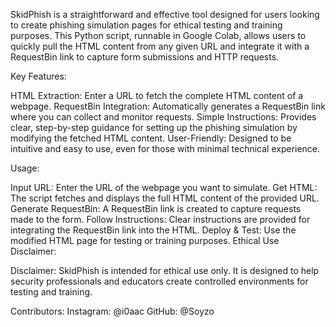 SkidPhish is a straightforward and effective tool designed for users looking to create phishing simulation pages for ethical testing and training purposes. 
This Python script, runnable in Google Colab, allows users to quickly pull the HTML content from any given URL and integrate it with a RequestBin link to capture form submissions and HTTP requests.

Key Features:

HTML Extraction: Enter a URL to fetch the complete HTML content of a webpage.
RequestBin Integration: Automatically generates a RequestBin link where you can collect and monitor requests.
Simple Instructions: Provides clear, step-by-step guidance for setting up the phishing simulation by modifying the fetched HTML content.
User-Friendly: Designed to be intuitive and easy to use, even for those with minimal technical experience.


Usage:

Input URL: Enter the URL of the webpage you want to simulate.
Get HTML: The script fetches and displays the full HTML content of the provided URL.
Generate RequestBin: A RequestBin link is created to capture requests made to the form.
Follow Instructions: Clear instructions are provided for integrating the RequestBin link into the HTML.
Deploy & Test: Use the modified HTML page for testing or training purposes.
Ethical Use Disclaimer:


Disclaimer:
SkidPhish is intended for ethical use only. 
It is designed to help security professionals and educators create controlled environments for testing and training. 


Contributors:
Instagram: @i0aac
GitHub: @Soyzo
